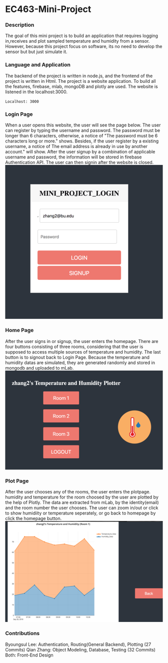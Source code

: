 # EC463-Mini-Project

### Description
The goal of this mini project is to build an application that requires logging in,receives and plot sampled temperature and humidity from a sensor. However, because this project focus on software, its no need to develop the sensor but but just simulate it.

### Language and Application

The backend of the project is written in node.js, and the frontend of the project is written in Html. The project is a website application. To build all the features, firebase, mlab, mongoDB and plotly are used. The website is listened in the localhost:3000.
```
Localhost: 3000
```
### Login Page
When a user opens this website, the user will see the page below. The user can register by typing the username and password. The password must be longer than 6 characters, otherwise, a notice of "The password must be 6 characters long or more." shows. Besides, if the user register by a existing username, a notice of The email address is already in use by another account." will show. After the user signup by a combination of applicable username and password, the information will be stored in firebase Authentication API. The user can then signin after the website is closed. 
![Alt text](Images/Login.png?raw=true "Login Page")
### Home Page
After the user signs in or signup, the user enters the homepage. There are four buttons consisting of three rooms,  considering that the user is supposed to access multiple sources of temperature and humidity. The last button is to signout back to Login Page. Because the temperature and humidity datas are simulated, they are generated randomly and stored in mongodb and uploaded to mLab. 
![Alt text](Images/Homepage.png?raw=true "Home Page")

### Plot Page
After the user chooses any of the rooms, the user enters the plotpage. humidity and temperature for the room choosed by the user are plotted by the help of Plotly. The data are extracted from mLab, by the identity(email) and the room number the user chooses. The user can zoom in/out or click to show humidiity or temperature seperately, or go back to homepage by click the homepage button. 
![Alt text](Images/Plot.png?raw=true "Plot Page")

### Contributions
Byoungsul Lee: Authentication, Routing(General Backend), Plotting (27 Commits)
Qian Zhang: Object Modeling, Database, Testing  (32 Commits)
Both: Front-End Design
